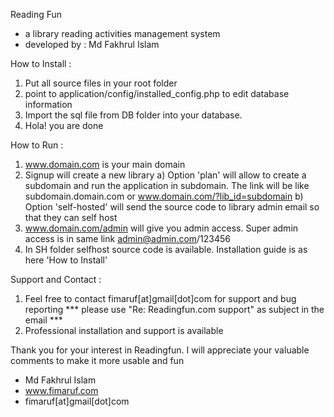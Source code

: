 Reading Fun
- a library reading activities management system
- developed by : Md Fakhrul Islam

How to Install :
1. Put all source files in your root folder
2. point to application/config/installed_config.php to edit database information
3. Import the sql file from DB folder into your database.
4. Hola! you are done

How to Run :
1. www.domain.com is your main domain
2. Signup will create a new library
  a) Option 'plan' will allow to create a subdomain and run the application in subdomain. The link will be like 
     subdomain.domain.com or www.domain.com/?lib_id=subdomain
  b) Option 'self-hosted' will send the source code to library admin email so that they can self host
3. www.domain.com/admin will give you admin access. Super admin access is in same link admin@admin.com/123456
4. In SH folder selfhost source code is available. Installation guide is as here 'How to Install'

Support and Contact :
1. Feel free to contact fimaruf[at]gmail[dot]com for support and bug reporting 
*** please use "Re: Readingfun.com support" as subject in the email ***
2. Professional installation and support is available 

Thank you for your interest in Readingfun. I will appreciate your valuable comments to make it more usable and fun
- Md Fakhrul Islam
- www.fimaruf.com
- fimaruf[at]gmail[dot]com
